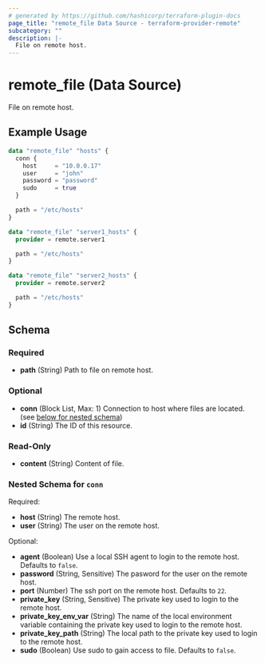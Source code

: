 ```yaml
---
# generated by https://github.com/hashicorp/terraform-plugin-docs
page_title: "remote_file Data Source - terraform-provider-remote"
subcategory: ""
description: |-
  File on remote host.
---
```


# remote_file (Data Source)

File on remote host.

## Example Usage

```terraform
data "remote_file" "hosts" {
  conn {
    host     = "10.0.0.17"
    user     = "john"
    password = "password"
    sudo     = true
  }

  path = "/etc/hosts"
}

data "remote_file" "server1_hosts" {
  provider = remote.server1

  path = "/etc/hosts"
}

data "remote_file" "server2_hosts" {
  provider = remote.server2

  path = "/etc/hosts"
}
```

<!-- schema generated by tfplugindocs -->
## Schema

### Required

- **path** (String) Path to file on remote host.

### Optional

- **conn** (Block List, Max: 1) Connection to host where files are located. (see [below for nested schema](#nestedblock--conn))
- **id** (String) The ID of this resource.

### Read-Only

- **content** (String) Content of file.

<a id="nestedblock--conn"></a>
### Nested Schema for `conn`

Required:

- **host** (String) The remote host.
- **user** (String) The user on the remote host.

Optional:

- **agent** (Boolean) Use a local SSH agent to login to the remote host. Defaults to `false`.
- **password** (String, Sensitive) The pasword for the user on the remote host.
- **port** (Number) The ssh port on the remote host. Defaults to `22`.
- **private_key** (String, Sensitive) The private key used to login to the remote host.
- **private_key_env_var** (String) The name of the local environment variable containing the private key used to login to the remote host.
- **private_key_path** (String) The local path to the private key used to login to the remote host.
- **sudo** (Boolean) Use sudo to gain access to file. Defaults to `false`.


